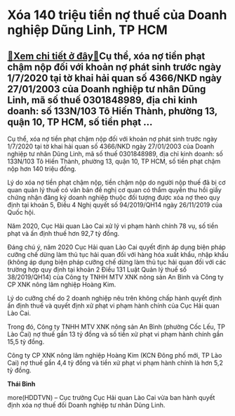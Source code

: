 Xóa 140 triệu tiền nợ thuế của Doanh nghiệp Dũng Linh, TP HCM
=============================================================

[:gift:Xem chi tiết ở đây:gift:](https://hddtvn.com/xoa-140-trieu-tien-no-thue-cua-doanh-nghiep-dung-linh-tp-hcm/)Cụ thể, xóa nợ tiền phạt chậm nộp đối với khoản nợ phát sinh trước ngày 1/7/2020 tại tờ khai hải quan số 4366/NKD ngày 27/01/2003 của Doanh nghiệp tư nhân Dũng Linh, mã số thuế 0301848989, địa chỉ kinh doanh: số 133N/103 Tô Hiến Thành, phường 13, quận 10, TP HCM, số tiền phạt …
--------------------------------------------------------------------------------------------------------------------------------------------------------------------------------------------------------------------------------------------------------------------------------------


Cụ thể, xóa nợ tiền phạt chậm nộp đối với khoản nợ phát sinh trước ngày 1/7/2020 tại tờ khai hải quan số 4366/NKD ngày 27/01/2003 của Doanh nghiệp tư nhân Dũng Linh, mã số thuế 0301848989, địa chỉ kinh doanh: số 133N/103 Tô Hiến Thành, phường 13, quận 10, TP HCM, số tiền phạt chậm nộp hơn 140 triệu đồng.


Lý do xóa nợ tiền phạt chậm nộp, tiền chậm nộp do người nộp thuế đã bị cơ quan quản lý thuế có văn bản đề nghị cơ quan có thẩm quyền thu hồi giấy chứng nhận đăng ký doanh nghiệp thuộc đối tượng được xóa nợ theo quy định tại khoản 5, Điều 4 Nghị quyết số 94/2019/QH14 ngày 26/11/2019 của Quốc hội.


Năm 2020, Cục Hải quan Lào Cai xử lý vi phạm hành chính 78 vụ, số tiền phạt và ấn định thuế hơn 92,7 tỷ đồng.


Đáng chú ý, năm 2020 Cục Hải quan Lào Cai quyết định áp dụng biện pháp cưỡng chế dừng làm thủ tục hải quan đối với hàng hóa xuất khẩu, nhập khẩu (không áp dụng biện pháp cưỡng chế dừng làm thủ tục hải quan đối với các trường hợp quy định tại khoản 2 Điều 131 Luật Quản lý thuế số 38/2019/QH14) của Công ty TNHH MTV XNK nông sản An Bình và Công ty CP XNK nông lâm nghiệp Hoàng Kim.


Lý do cưỡng chế do 2 doanh nghiệp nêu trên không chấp hành quyết định ấn định thuế và quyết định xử phạt vi phạm hành chính của Cục Hải quan Lào Cai.


Trong đó, Công ty TNHH MTV XNK nông sản An Bình (phường Cốc Lếu, TP Lào Cai) nợ thuế gần 13 tỷ đồng và số tiền xử phạt vi phạm hành chính gần 15,5 tỷ đồng.


Công ty CP XNK nông lâm nghiệp Hoàng Kim (KCN Đông phố mới, TP Lào Cai) nợ thuế gần 4,4 tỷ đồng và tiền xử phạt vi phạm hành chính là hơn 5,2 tỷ đồng.




**Thái Bình**



more(HDDTVN) – Cục trưởng Cục Hải quan Lào Cai vừa ban hành quyết định xóa nợ thuế đối Doanh nghiệp tư nhân Dũng Linh.

